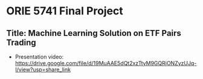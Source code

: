 # ORIE 5741 Final Project
## Title: Machine Learning Solution on ETF Pairs Trading

- Presentation video: https://drive.google.com/file/d/19MuAAE5dQt2xzTtyM9GQRjONZyzUJq-I/view?usp=share_link
